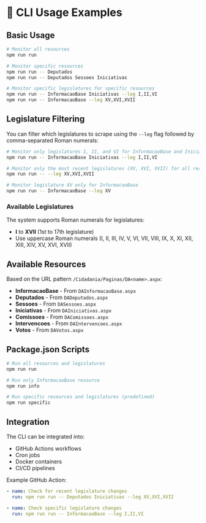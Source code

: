 # 🎯 CLI Usage Examples

## Basic Usage

```bash
# Monitor all resources
npm run run

# Monitor specific resources
npm run run -- Deputados
npm run run -- Deputados Sessoes Iniciativas

# Monitor specific legislatures for specific resources
npm run run -- InformacaoBase Iniciativas --leg I,II,VI
npm run run -- InformacaoBase --leg XV,XVI,XVII
```

## Legislature Filtering

You can filter which legislatures to scrape using the `--leg` flag followed by comma-separated Roman numerals:

```bash
# Monitor only legislatures I, II, and VI for InformacaoBase and Iniciativas
npm run run -- InformacaoBase Iniciativas --leg I,II,VI

# Monitor only the most recent legislatures (XV, XVI, XVII) for all resources
npm run run -- --leg XV,XVI,XVII

# Monitor legislature XV only for InformacaoBase
npm run run -- InformacaoBase --leg XV
```

### Available Legislatures

The system supports Roman numerals for legislatures:
- **I** to **XVII** (1st to 17th legislature)
- Use uppercase Roman numerals (I, II, III, IV, V, VI, VII, VIII, IX, X, XI, XII, XIII, XIV, XV, XVI, XVII)

## Available Resources

Based on the URL pattern `/Cidadania/Paginas/DA<name>.aspx`:

- **InformacaoBase** - From `DAInformacaoBase.aspx`
- **Deputados** - From `DADeputados.aspx`
- **Sessoes** - From `DASessoes.aspx`
- **Iniciativas** - From `DAIniciativas.aspx`
- **Comissoes** - From `DAComissoes.aspx`
- **Intervencoes** - From `DAIntervencoes.aspx`
- **Votos** - From `DAVotos.aspx`

## Package.json Scripts

```bash
# Run all resources and legislatures
npm run run

# Run only InformacaoBase resource
npm run info

# Run specific resources and legislatures (predefined)
npm run specific
```

## Integration

The CLI can be integrated into:
- GitHub Actions workflows
- Cron jobs
- Docker containers
- CI/CD pipelines

Example GitHub Action:
```yaml
- name: Check for recent legislature changes
  run: npm run run -- Deputados Iniciativas --leg XV,XVI,XVII

- name: Check specific legislature changes
  run: npm run run -- InformacaoBase --leg I,II,VI
```

